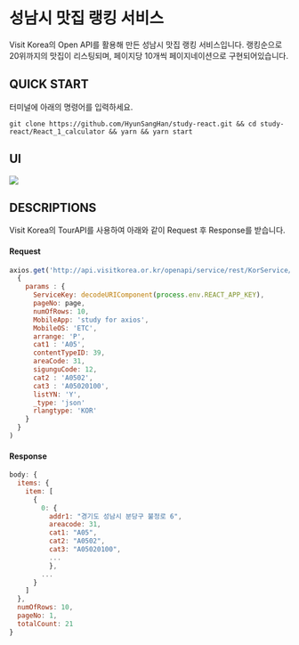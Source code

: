 # 성남시 맛집 랭킹 서비스

Visit Korea의 Open API를 활용해 만든 성남시 맛집 랭킹 서비스입니다. 랭킹순으로 20위까지의 맛집이 리스팅되며, 페이지당 10개씩 페이지네이션으로 구현되어있습니다.

## QUICK START

터미널에 아래의 명령어를 입력하세요.

```
git clone https://github.com/HyunSangHan/study-react.git && cd study-react/React_1_calculator && yarn && yarn start
```

## UI

<img src = 'https://user-images.githubusercontent.com/44132406/73052870-8c373b80-3ec9-11ea-96eb-e8e4f806fdb7.png'>

## DESCRIPTIONS

Visit Korea의 TourAPI를 사용하여 아래와 같이 Request 후 Response를 받습니다.

#### Request
```js
axios.get('http://api.visitkorea.or.kr/openapi/service/rest/KorService/areaBasedList',
  {
    params : {
      ServiceKey: decodeURIComponent(process.env.REACT_APP_KEY),
      pageNo: page,
      numOfRows: 10,
      MobileApp: 'study for axios',
      MobileOS: 'ETC',
      arrange: 'P',
      cat1 : 'A05',
      contentTypeID: 39,
      areaCode: 31,
      sigunguCode: 12,
      cat2 : 'A0502',
      cat3 : 'A05020100',
      listYN: 'Y',
      _type: 'json'
      rlangtype: 'KOR'
    }
  }
)
```

#### Response
```js
body: {
  items: {
    item: [
      {
        0: {
          addr1: "경기도 성남시 분당구 불정로 6",
          areacode: 31,
          cat1: "A05",
          cat2: "A0502",
          cat3: "A05020100",
          ...
          },
        ...
      }
    ]
  },
  numOfRows: 10,
  pageNo: 1,
  totalCount: 21
}
```